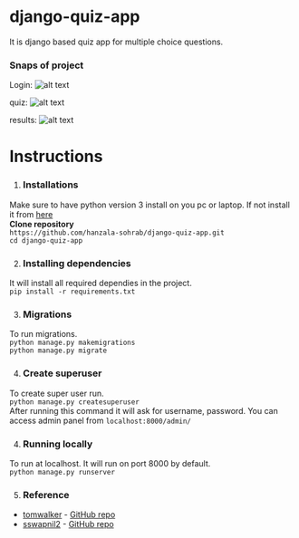 # django-quiz-app
It is django based quiz app for multiple choice questions.


### Snaps of project 
  Login:
  ![alt text](https://github.com/sswapnil2/django-quiz-app/blob/master/screenshots/login.png "login page")
  <br>
  
  quiz:
  ![alt text](https://github.com/sswapnil2/django-quiz-app/blob/master/screenshots/quiz_page.png  "quiz page")
  <br>
  
  results:
  ![alt text](https://github.com/sswapnil2/django-quiz-app/blob/master/screenshots/results.png "results")
  <br>
  
# Instructions 

1) ### Installations
  Make sure to have python version 3 install on you pc or laptop. 
  If not install it from [here](https://www.python.org) <br>
  **Clone repository** <br>
  `https://github.com/hanzala-sohrab/django-quiz-app.git`<br>
  `cd django-quiz-app`
  
2) ### Installing dependencies 
  It will install all required dependies in the project.<br>
  `pip install -r requirements.txt`
  
3) ### Migrations 
  To run migrations. <br>
  `python manage.py makemigrations`<br>
  `python manage.py migrate`
  
4) ### Create superuser
  To create super user run. <br>
  `python manage.py createsuperuser` <br>
  After running this command it will ask for username, password.
  You can access admin panel from `localhost:8000/admin/`

4) ### Running locally
  To run at localhost. It will run on port 8000 by default.<br>
  `python manage.py runserver` 
 
5) ### Reference
 * [tomwalker](https://github.com/tomwalker) - [GitHub repo](https://github.com/tomwalker/django_quiz)
 * [sswapnil2](https://github.com/sswapnil2) - [GitHub repo](https://github.com/sswapnil2/django-quiz-app)
  
